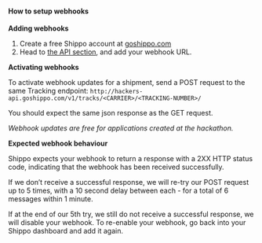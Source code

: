 #### How to setup webhooks

**Adding webhooks**

1. Create a free Shippo account at [goshippo.com](https://goshippo.com/)
2. Head to [the API section](https://goshippo.com/user/apikeys/), and add your webhook URL.

**Activating webhooks**

To activate webhook updates for a shipment, send a POST request to the same Tracking endpoint: `http://hackers-api.goshippo.com/v1/tracks/<CARRIER>/<TRACKING-NUMBER>/`

You should expect the same json response as the GET request.

*Webhook updates are free for applications created at the hackathon.*

**Expected webhook behaviour**

Shippo expects your webhook to return a response with a 2XX HTTP status code, indicating that the webhook has been received successfully. 

If we don’t receive a successful response, we will re-try our POST request up to 5 times, with a 10 second delay between each - for a total of 6 messages within 1 minute.

If at the end of our 5th try, we still do not receive a successful response, we will disable your webhook. To re-enable your webhook, go back into your Shippo dashboard and add it again. 

